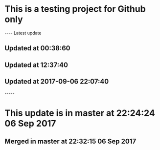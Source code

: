 # This is a testing project for Github only<br>
---- Latest update<br>
## Updated at 00:38:60<br>
## Updated at 12:37:40<br>
## Updated at 2017-09-06 22:07:40<br>
-----<br>
# This update is in master at 22:24:24 06 Sep 2017<br>
## Merged in master at 22:32:15 06 Sep 2017<br>
